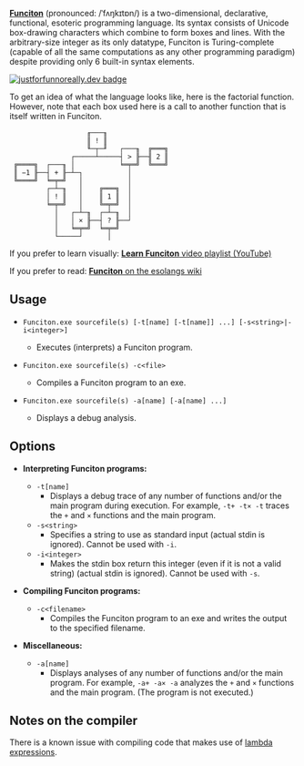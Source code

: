 ﻿**[Funciton](http://esolangs.org/wiki/Funciton)** (pronounced: /ˈfʌŋkɪtɒn/) is a two-dimensional, declarative, functional, esoteric programming language. Its syntax consists of Unicode box-drawing characters which combine to form boxes and lines. With the arbitrary-size integer as its only datatype, Funciton is Turing-complete (capable of all the same computations as any other programming paradigm) despite providing only 6 built-in syntax elements.

[![justforfunnoreally.dev badge](https://img.shields.io/badge/justforfunnoreally-dev-9ff)](https://justforfunnoreally.dev)

To get an idea of what the language looks like, here is the factorial function. However, note that each box used here is a call to another function that is itself written in Funciton.

```
                   ╓───╖
                   ║ ! ║
                   ╙─┬─╜   ┌───╖  ╔═══╗
               ┌─────┴─────┤ > ╟──╢ 2 ║
 ╔════╗  ┌───╖ │           ╘═╤═╝  ╚═══╝
 ║ −1 ╟──┤ + ╟─┴─┐           │
 ╚════╝  ╘═╤═╝   │           │
         ┌─┴─╖   │    ╔═══╗  │
         │ ! ║   │    ║ 1 ║  │
         ╘═╤═╝   │    ╚═╤═╝  │
           │   ┌─┴─╖  ┌─┴─╖  │
           │   │ × ╟──┤ ? ╟──┘
           │   ╘═╤═╝  ╘═╤═╝
           └─────┘      │
```

If you prefer to learn visually: [**Learn Funciton** video playlist (YouTube)](https://www.youtube.com/playlist?list=PLkG32PHxWoJaetjKUMVRONWLgRHQVjmtc)

If you prefer to read: [**Funciton** on the esolangs wiki](https://esolangs.org/wiki/Funciton)

## Usage

* `Funciton.exe sourcefile(s) [-t[name] [-t[name]] ...] [-s<string>|-i<integer>]`

    * Executes (interprets) a Funciton program.

* `Funciton.exe sourcefile(s) -c<file>`

    * Compiles a Funciton program to an exe.

* `Funciton.exe sourcefile(s) -a[name] [-a[name] ...]`

    * Displays a debug analysis.

## Options

* **Interpreting Funciton programs:**

    * `-t[name]`
        * Displays a debug trace of any number of functions and/or the main program during execution. For example, `-t+ -t× -t` traces the `+` and `×` functions and the main program.
    * `-s<string>`
        * Specifies a string to use as standard input (actual stdin is ignored). Cannot be used with `-i`.
    * `-i<integer>`
        * Makes the stdin box return this integer (even if it is not a valid string) (actual stdin is ignored). Cannot be used with `-s`.

* **Compiling Funciton programs:**

    * `-c<filename>`
        * Compiles the Funciton program to an exe and writes the output to the specified filename.

* **Miscellaneous:**

    * `-a[name]`
        * Displays analyses of any number of functions and/or the main program. For example, `-a+ -a× -a` analyzes the `+` and `×` functions and the main program. (The program is not executed.)

## Notes on the compiler

There is a known issue with compiling code that makes use of [lambda expressions](http://esolangs.org/wiki/Funciton#Lambda_expressions).
